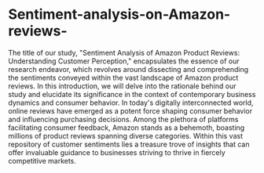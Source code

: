 # Sentiment-analysis-on-Amazon-reviews-
The title of our study, "Sentiment Analysis of Amazon Product Reviews: Understanding Customer 
Perception," encapsulates the essence of our research endeavor, which revolves around dissecting 
and comprehending the sentiments conveyed within the vast landscape of Amazon product 
reviews. In this introduction, we will delve into the rationale behind our study and elucidate its 
significance in the context of contemporary business dynamics and consumer behavior.
In today's digitally interconnected world, online reviews have emerged as a potent force shaping 
consumer behavior and influencing purchasing decisions. Among the plethora of platforms 
facilitating consumer feedback, Amazon stands as a behemoth, boasting millions of product 
reviews spanning diverse categories. Within this vast repository of customer sentiments lies a 
treasure trove of insights that can offer invaluable guidance to businesses striving to thrive in 
fiercely competitive markets.
